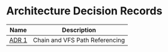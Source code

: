 # Architecture Decision Records

| Name                                                                                                | Description                    |
| --------------------------------------------------------------------------------------------------- | ------------------------------ |
| [ADR 1](https://github.com/andromedaprotocol/andromeda-core/blob/main/adr/adr-01-vfs/adr-01-vfs.md) | Chain and VFS Path Referencing |
